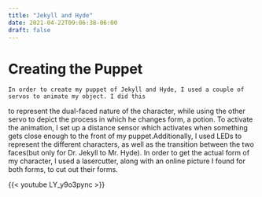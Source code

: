 ```yaml
---
title: "Jekyll and Hyde"
date: 2021-04-22T09:06:38-06:00
draft: false
---
```


# Creating the Puppet

	In order to create my puppet of Jekyll and Hyde, I used a couple of servos to animate my object. I did this
to represent the dual-faced nature of the character, while using the other servo to depict the process in which
he changes form, a potion. To activate the animation, I set up a distance sensor which activates when something gets close
enough to the front of my puppet.Additionally, I used LEDs to represent the different characters, as well as the
transition between the two faces(but only for Dr. Jekyll to Mr. Hyde). In order to get the actual form of my character, I used a lasercutter,
along with an online picture I found for both forms, to cut out their forms.

{{< youtube LY_y9o3pync >}}